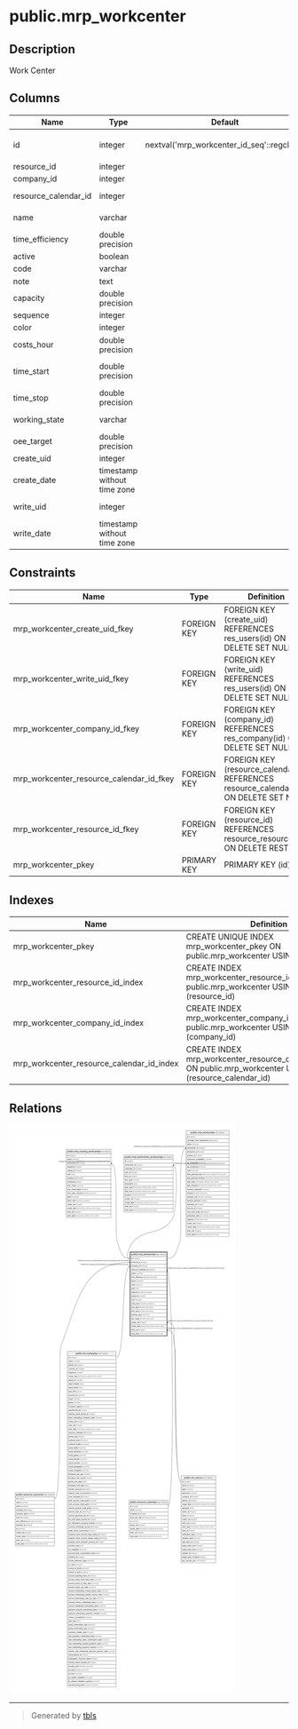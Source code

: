 # public.mrp_workcenter

## Description

Work Center

## Columns

| Name | Type | Default | Nullable | Children | Parents | Comment |
| ---- | ---- | ------- | -------- | -------- | ------- | ------- |
| id | integer | nextval('mrp_workcenter_id_seq'::regclass) | false | [public.mrp_routing_workcenter](public.mrp_routing_workcenter.md) [public.mrp_workcenter_productivity](public.mrp_workcenter_productivity.md) [public.mrp_workorder](public.mrp_workorder.md) |  |  |
| resource_id | integer |  | false |  | [public.resource_resource](public.resource_resource.md) | Resource |
| company_id | integer |  | true |  | [public.res_company](public.res_company.md) | Company |
| resource_calendar_id | integer |  | true |  | [public.resource_calendar](public.resource_calendar.md) | Working Hours |
| name | varchar |  | true |  |  | Work Center |
| time_efficiency | double precision |  | true |  |  | Time Efficiency |
| active | boolean |  | true |  |  | Active |
| code | varchar |  | true |  |  | Code |
| note | text |  | true |  |  | Description |
| capacity | double precision |  | true |  |  | Capacity |
| sequence | integer |  | false |  |  | Sequence |
| color | integer |  | true |  |  | Color |
| costs_hour | double precision |  | true |  |  | Cost per hour |
| time_start | double precision |  | true |  |  | Time before prod. |
| time_stop | double precision |  | true |  |  | Time after prod. |
| working_state | varchar |  | true |  |  | Workcenter Status |
| oee_target | double precision |  | true |  |  | OEE Target |
| create_uid | integer |  | true |  | [public.res_users](public.res_users.md) | Created by |
| create_date | timestamp without time zone |  | true |  |  | Created on |
| write_uid | integer |  | true |  | [public.res_users](public.res_users.md) | Last Updated by |
| write_date | timestamp without time zone |  | true |  |  | Last Updated on |

## Constraints

| Name | Type | Definition |
| ---- | ---- | ---------- |
| mrp_workcenter_create_uid_fkey | FOREIGN KEY | FOREIGN KEY (create_uid) REFERENCES res_users(id) ON DELETE SET NULL |
| mrp_workcenter_write_uid_fkey | FOREIGN KEY | FOREIGN KEY (write_uid) REFERENCES res_users(id) ON DELETE SET NULL |
| mrp_workcenter_company_id_fkey | FOREIGN KEY | FOREIGN KEY (company_id) REFERENCES res_company(id) ON DELETE SET NULL |
| mrp_workcenter_resource_calendar_id_fkey | FOREIGN KEY | FOREIGN KEY (resource_calendar_id) REFERENCES resource_calendar(id) ON DELETE SET NULL |
| mrp_workcenter_resource_id_fkey | FOREIGN KEY | FOREIGN KEY (resource_id) REFERENCES resource_resource(id) ON DELETE RESTRICT |
| mrp_workcenter_pkey | PRIMARY KEY | PRIMARY KEY (id) |

## Indexes

| Name | Definition |
| ---- | ---------- |
| mrp_workcenter_pkey | CREATE UNIQUE INDEX mrp_workcenter_pkey ON public.mrp_workcenter USING btree (id) |
| mrp_workcenter_resource_id_index | CREATE INDEX mrp_workcenter_resource_id_index ON public.mrp_workcenter USING btree (resource_id) |
| mrp_workcenter_company_id_index | CREATE INDEX mrp_workcenter_company_id_index ON public.mrp_workcenter USING btree (company_id) |
| mrp_workcenter_resource_calendar_id_index | CREATE INDEX mrp_workcenter_resource_calendar_id_index ON public.mrp_workcenter USING btree (resource_calendar_id) |

## Relations

![er](public.mrp_workcenter.svg)

---

> Generated by [tbls](https://github.com/k1LoW/tbls)
